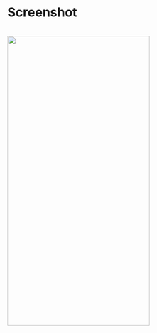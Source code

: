 # Screenshot
<br>

<img src="https://user-images.githubusercontent.com/88501631/134042982-c7eaf056-e20e-4aba-9ae6-c5b097443e64.png" width="320" height="650"/>
<br>
